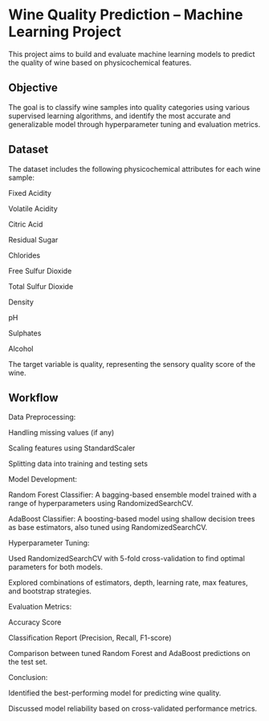# Wine Quality Prediction – Machine Learning Project

This project aims to build and evaluate machine learning models to predict the quality of wine based on physicochemical features.

## Objective


The goal is to classify wine samples into quality categories using various supervised learning algorithms, and identify the most accurate and generalizable model through hyperparameter tuning and evaluation metrics.

## Dataset


The dataset includes the following physicochemical attributes for each wine sample:

Fixed Acidity

Volatile Acidity

Citric Acid

Residual Sugar

Chlorides

Free Sulfur Dioxide

Total Sulfur Dioxide

Density

pH

Sulphates

Alcohol

The target variable is quality, representing the sensory quality score of the wine.

## Workflow
Data Preprocessing:

Handling missing values (if any)

Scaling features using StandardScaler

Splitting data into training and testing sets

Model Development:

Random Forest Classifier: A bagging-based ensemble model trained with a range of hyperparameters using RandomizedSearchCV.

AdaBoost Classifier: A boosting-based model using shallow decision trees as base estimators, also tuned using RandomizedSearchCV.

Hyperparameter Tuning:

Used RandomizedSearchCV with 5-fold cross-validation to find optimal parameters for both models.

Explored combinations of estimators, depth, learning rate, max features, and bootstrap strategies.

Evaluation Metrics:

Accuracy Score

Classification Report (Precision, Recall, F1-score)

Comparison between tuned Random Forest and AdaBoost predictions on the test set.

Conclusion:

Identified the best-performing model for predicting wine quality.

Discussed model reliability based on cross-validated performance metrics.
